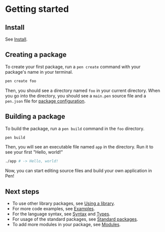 # Getting started

## Install

See [Install](install.md).

## Creating a package

To create your first package, run a `pen create` command with your package's name in your terminal.

```sh
pen create foo
```

Then, you should see a directory named `foo` in your current directory. When you go into the directory, you should see a `main.pen` source file and a `pen.json` file for [package configuration](/references/language/packages#package-configuration).

## Building a package

To build the package, run a `pen build` command in the `foo` directory.

```sh
pen build
```

Then, you will see an executable file named `app` in the directory. Run it to see your first "Hello, world!"

```sh
./app # -> Hello, world!
```

Now, you can start editing source files and build your own application in Pen!

## Next steps

- To use other library packages, see [Using a library](/guides/using-a-library).
- For more code examples, see [Examples](/examples/types/number).
- For the language syntax, see [Syntax](/references/language/syntax) and [Types](/references/language/types).
- For usage of the standard packages, see [Standard packages](/references/standard-packages/core).
- To add more modules in your package, see [Modules](/references/language/modules).
